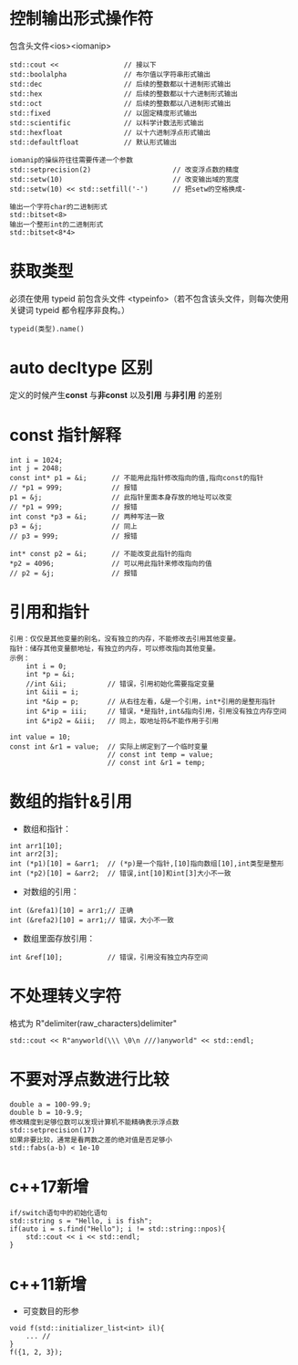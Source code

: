 # 控制输出形式操作符  
包含头文件\<ios\>\<iomanip\>
```
std::cout <<                // 接以下
std::boolalpha              // 布尔值以字符串形式输出
std::dec                    // 后续的整数都以十进制形式输出
std::hex                    // 后续的整数都以十六进制形式输出
std::oct                    // 后续的整数都以八进制形式输出
std::fixed                  // 以固定精度形式输出 
std::scientific             // 以科学计数法形式输出
std::hexfloat               // 以十六进制浮点形式输出
std::defaultfloat           // 默认形式输出

iomanip的操纵符往往需要传递一个参数
std::setprecision(2)                    // 改变浮点数的精度
std::setw(10)                           // 改变输出域的宽度
std::setw(10) << std::setfill('-')      // 把setw的空格换成-

输出一个字符char的二进制形式
std::bitset<8>
输出一个整形int的二进制形式
std::bitset<8*4>
```

# 获取类型   
必须在使用 typeid 前包含头文件 \<typeinfo\>（若不包含该头文件，则每次使用关键词 typeid 都令程序非良构。）
~~~
typeid(类型).name()
~~~

# auto decltype 区别   
定义的时候产生**const** 与**非const** 以及**引用** 与**非引用** 的差别

# const 指针解释 
  
~~~
int i = 1024;
int j = 2048;
const int* p1 = &i;      // 不能用此指针修改指向的值,指向const的指针
// *p1 = 999;            // 报错
p1 = &j;                 // 此指针里面本身存放的地址可以改变
// *p1 = 999;            // 报错
int const *p3 = &i;      // 两种写法一致
p3 = &j;                 // 同上
// p3 = 999;             // 报错

int* const p2 = &i;      // 不能改变此指针的指向
*p2 = 4096;              // 可以用此指针来修改指向的值
// p2 = &j;              // 报错
~~~

# 引用和指针
~~~
引用：仅仅是其他变量的别名，没有独立的内存，不能修改去引用其他变量。
指针：储存其他变量额地址，有独立的内存，可以修改指向其他变量。
示例：
    int i = 0;
    int *p = &i;
    //int &ii;          // 错误，引用初始化需要指定变量
    int &iii = i;
    int *&ip = p;       // 从右往左看，&是一个引用，int*引用的是整形指针
    int &*ip = iii;     // 错误，*是指针,int&指向引用，引用没有独立内存空间
    int &*ip2 = &iii;   // 同上，取地址符&不能作用于引用

int value = 10;
const int &r1 = value;  // 实际上绑定到了一个临时变量
                        // const int temp = value;
                        // const int &r1 = temp;
~~~
# 数组的指针&引用   
* 数组和指针：
~~~
int arr1[10];
int arr2[3];
int (*p1)[10] = &arr1;  // (*p)是一个指针,[10]指向数组[10],int类型是整形
int (*p2)[10] = &arr2;  // 错误,int[10]和int[3]大小不一致
~~~
* 对数组的引用：
~~~
int (&refa1)[10] = arr1;// 正确
int (&refa2)[10] = arr1;// 错误，大小不一致
~~~
* 数组里面存放引用：
~~~
int &ref[10];           // 错误，引用没有独立内存空间
~~~


# 不处理转义字符

格式为 R"delimiter(raw_characters)delimiter"
~~~
std::cout << R"anyworld(\\\ \0\n ///)anyworld" << std::endl;
~~~

# 不要对浮点数进行比较   
~~~
double a = 100-99.9;
double b = 10-9.9;
修改精度到足够位数可以发现计算机不能精确表示浮点数
std::setprecision(17)
如果非要比较，通常是看两数之差的绝对值是否足够小
std::fabs(a-b) < 1e-10
~~~

# c++17新增   
~~~
if/switch语句中的初始化语句
std::string s = "Hello, i is fish"; 
if(auto i = s.find("Hello"); i != std::string::npos){
    std::cout << i << std::endl;
}
~~~
# c++11新增 
* 可变数目的形参
~~~
void f(std::initializer_list<int> il){
    ... //
}
f({1, 2, 3});
~~~

